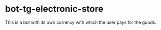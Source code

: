 # bot-tg-electronic-store
This is a bot with its own currency with which the user pays for the goods.
